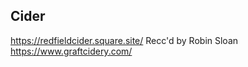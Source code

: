---
---

## Cider

<https://redfieldcider.square.site/> Recc'd by Robin Sloan
<https://www.graftcidery.com/>

